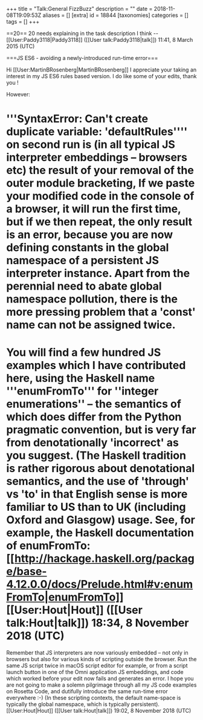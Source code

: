 +++
title = "Talk:General FizzBuzz"
description = ""
date = 2018-11-08T19:09:53Z
aliases = []
[extra]
id = 18844
[taxonomies]
categories = []
tags = []
+++

==20==
20 needs explaining in the task description I think --[[User:Paddy3118|Paddy3118]] ([[User talk:Paddy3118|talk]]) 11:41, 8 March 2015 (UTC)

===JS ES6 - avoiding a newly-introduced run-time error===

Hi [[User:MartinBRosenberg|MartinBRosenberg]] I appreciate your taking an interest in my JS ES6 rules based version. I do like some of your edits, thank you !  

However:
# '''SyntaxError: Can't create duplicate variable: 'defaultRules'''' on second run is (in all typical JS interpreter embeddings – browsers etc) the result of your removal of the outer module bracketing, If we paste your modified code in the console of a browser, it will run the first time, but if we then repeat, the only result is an error, because you are now defining constants in the global namespace of a persistent JS interpreter instance. Apart from the perennial need to abate global namespace pollution, there is the more pressing problem that a 'const' name can not be assigned twice.  
# You will find a few hundred JS examples which I have contributed here, using the Haskell name '''enumFromTo''' for ''integer enumerations'' – the semantics of which does differ from the Python pragmatic convention, but is very far from denotationally 'incorrect' as you suggest. (The Haskell tradition is rather rigorous about denotational semantics, and the use of 'through' vs 'to' in that English sense is more familiar to US than to UK (including Oxford and Glasgow) usage. See, for example, the Haskell documentation of enumFromTo: [[http://hackage.haskell.org/package/base-4.12.0.0/docs/Prelude.html#v:enumFromTo|enumFromTo]] [[User:Hout|Hout]] ([[User talk:Hout|talk]]) 18:34, 8 November 2018 (UTC)


Remember that JS interpreters are now variously embedded – not only in browsers but also for various kinds of scripting outside the browser. Run the same JS script twice in macOS script editor for example, or from a script launch button in one of the Omni application JS embeddings, and code which worked before your edit now fails and generates an error. I hope you are not going to make a solemn pilgrimage through all my JS code examples on Rosetta Code, and dutifully introduce the same run-time error everywhere :-)  (In these scripting contexts, the default name-space is typically the global namespace, which is typically persistent). [[User:Hout|Hout]] ([[User talk:Hout|talk]]) 19:02, 8 November 2018 (UTC)
